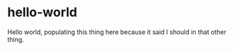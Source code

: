 # hello-world

Hello world, populating this thing here because it said I should in that other thing.
